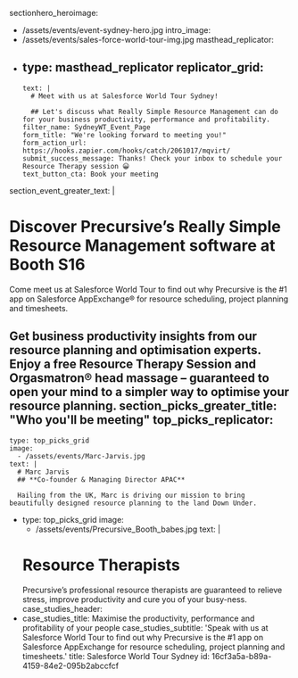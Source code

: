 sectionhero_heroimage:
  - /assets/events/event-sydney-hero.jpg
intro_image:
  - /assets/events/sales-force-world-tour-img.jpg
masthead_replicator:
  - 
    type: masthead_replicator
    replicator_grid:
      - 
        text: |
          # Meet with us at Salesforce World Tour Sydney!
          
          ## Let's discuss what Really Simple Resource Management can do for your business productivity, performance and profitability.
        filter_name: SydneyWT_Event_Page
        form_title: "We're looking forward to meeting you!"
        form_action_url: https://hooks.zapier.com/hooks/catch/2061017/mqvirt/
        submit_success_message: Thanks! Check your inbox to schedule your Resource Therapy session 😀
        text_button_cta: Book your meeting
section_event_greater_text: |
  # Discover Precursive’s Really Simple Resource Management software at Booth S16
  
  Come meet us at Salesforce World Tour to find out why Precursive is the #1 app on Salesforce AppExchange® for resource scheduling, project planning and timesheets.
  
  Get business productivity insights from our resource planning and optimisation experts. Enjoy a free Resource Therapy Session and Orgasmatron® head massage – guaranteed to open your mind to a simpler way to optimise your resource planning.
section_picks_greater_title: "Who you'll be meeting"
top_picks_replicator:
  - 
    type: top_picks_grid
    image:
      - /assets/events/Marc-Jarvis.jpg
    text: |
      # Marc Jarvis
      ## **Co-founder & Managing Director APAC**
      
      Hailing from the UK, Marc is driving our mission to bring beautifully designed resource planning to the land Down Under.
  - 
    type: top_picks_grid
    image:
      - /assets/events/Precursive_Booth_babes.jpg
    text: |
      # Resource Therapists
      Precursive’s professional resource therapists are guaranteed to relieve stress, improve productivity and cure you of your busy-ness.
case_studies_header:
  - 
    case_studies_title: Maximise the productivity, performance and profitability of your people
    case_studies_subtitle: 'Speak with us at Salesforce World Tour to find out why Precursive is the #1 app on         Salesforce AppExchange for resource scheduling, project planning and timesheets.'
title: Salesforce World Tour Sydney
id: 16cf3a5a-b89a-4159-84e2-095b2abccfcf
